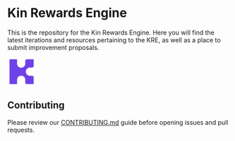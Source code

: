 # Kin Rewards Engine

This is the repository for the Kin Rewards Engine. Here you will find the latest iterations and resources pertaining to the KRE, as well as a place to submit improvement proposals.

![Kin Token](kin%20k.png)

## Contributing

Please review our [CONTRIBUTING.md](CONTRIBUTING.md) guide before opening issues and pull requests.
